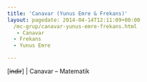 ```yaml
---
title: 'Canavar (Yunus Emre & Frekans)'
layout: pagedate: 2014-04-14T12:11:09+00:00
  /mc-grup/canavar-yunus-emre-frekans.html
   - Canavar
  - Frekans
  - Yunus Emre

---
```

[<del>indir</del>] | Canavar &#8211; Matematik